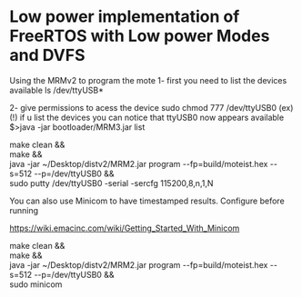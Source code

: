 # Low power implementation of FreeRTOS with Low power Modes and DVFS

Using the MRMv2 to program the mote
1- first you need to list the devices available
	ls /dev/ttyUSB*

2- give permissions to acess the device
	sudo chmod 777 /dev/ttyUSB0 (ex)
	(!) if u list the devices you can notice that ttyUSB0 now appears available
		$>java -jar bootloader/MRM3.jar list

make clean && \
make && \
java -jar ~/Desktop/distv2/MRM2.jar program --fp=build/moteist.hex --s=512 --p=/dev/ttyUSB0 && \
sudo putty /dev/ttyUSB0 -serial -sercfg 115200,8,n,1,N

You can also use Minicom to have timestamped results. Configure before running

https://wiki.emacinc.com/wiki/Getting_Started_With_Minicom

make clean && \
make && \
java -jar ~/Desktop/distv2/MRM2.jar program --fp=build/moteist.hex --s=512 --p=/dev/ttyUSB0 && \
sudo minicom
